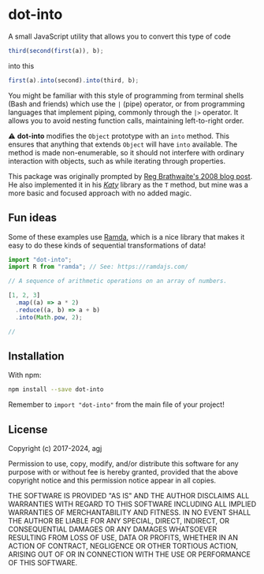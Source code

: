 # dot-into

A small JavaScript utility that allows you to convert this type of code

```js
third(second(first(a)), b);
```

into this

```js
first(a).into(second).into(third, b);
```

You might be familiar with this style of programming from terminal shells (Bash and friends) which use the `|` (pipe) operator, or from programming languages that implement piping, commonly through the `|>` operator. It allows you to avoid nesting function calls, maintaining left-to-right order.

⚠️ **dot-into** modifies the `Object` prototype with an `into` method. This ensures that anything that extends `Object` will have `into` available. The method is made non-enumerable, so it should not interfere with ordinary interaction with objects, such as while iterating through properties.

This package was originally prompted by [Reg Brathwaite's 2008 blog post][2008blog]. He also implemented it in his [_Katy_][katy] library as the `T` method, but mine was a more basic and focused approach with no added magic.

[2008blog]: http://weblog.raganwald.com/2008/01/no-detail-too-small.html
[katy]: https://github.com/raganwald/Katy
[ramda]: https://ramdajs.com/

## Fun ideas

Some of these examples use [Ramda][ramda], which is a nice library that makes it easy to do these kinds of sequential transformations of data!

```js
import "dot-into";
import R from "ramda"; // See: https://ramdajs.com/

// A sequence of arithmetic operations on an array of numbers.

[1, 2, 3]
  .map((a) => a * 2)
  .reduce((a, b) => a + b)
  .into(Math.pow, 2);

//
```

## Installation

With npm:

```sh
npm install --save dot-into
```

Remember to `import "dot-into"` from the main file of your project!

## License

Copyright (c) 2017-2024, agj

Permission to use, copy, modify, and/or distribute this software for any purpose with or without fee is hereby granted, provided that the above copyright notice and this permission notice appear in all copies.

THE SOFTWARE IS PROVIDED "AS IS" AND THE AUTHOR DISCLAIMS ALL WARRANTIES WITH REGARD TO THIS SOFTWARE INCLUDING ALL IMPLIED WARRANTIES OF MERCHANTABILITY AND FITNESS. IN NO EVENT SHALL THE AUTHOR BE LIABLE FOR ANY SPECIAL, DIRECT, INDIRECT, OR CONSEQUENTIAL DAMAGES OR ANY DAMAGES WHATSOEVER RESULTING FROM LOSS OF USE, DATA OR PROFITS, WHETHER IN AN ACTION OF CONTRACT, NEGLIGENCE OR OTHER TORTIOUS ACTION, ARISING OUT OF OR IN CONNECTION WITH THE USE OR PERFORMANCE OF THIS SOFTWARE.

